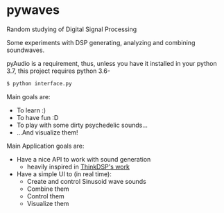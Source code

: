 # pywaves
Random studying of Digital Signal Processing

Some experiments with DSP generating, analyzing and combining soundwaves.

pyAudio is a requirement, thus, unless you have it installed in your python 3.7, this project requires python 3.6-

```bash
$ python interface.py
```

Main goals are:
  * To learn :)
  * To have fun :D
  * To play with some dirty psychedelic sounds...
  * ...And visualize them!

Main Application goals are:
  * Have a nice API to work with sound generation
    - heavily inspired in [ThinkDSP's work](https://github.com/AllenDowney/ThinkDSP)
  * Have a simple UI to (in real time):
    - Create and control Sinusoid wave sounds
    - Combine them
    - Control them
    - Visualize them
